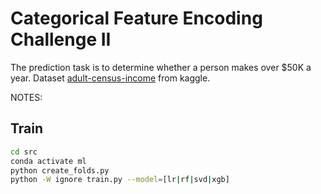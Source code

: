 # Categorical Feature Encoding Challenge II

The prediction task is to determine whether a person makes over $50K a year.
Dataset [adult-census-income](https://www.kaggle.com/datasets/uciml/adult-census-income) from kaggle.

NOTES:

## Train

```bash
cd src
conda activate ml
python create_folds.py
python -W ignore train.py --model=[lr|rf|svd|xgb]
```
